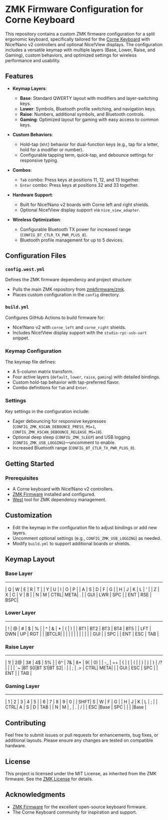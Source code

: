 # ZMK Firmware Configuration for Corne Keyboard

This repository contains a custom ZMK firmware configuration for a split ergonomic keyboard, specifically tailored for the [Corne Keyboard](https://github.com/foostan/crkbd) with Nice!Nano v2 controllers and optional Nice!View displays. The configuration includes a versatile keymap with multiple layers (Base, Lower, Raise, and Gaming), custom behaviors, and optimized settings for wireless performance and usability.

## Features

- **Keymap Layers**:
  - **Base**: Standard QWERTY layout with modifiers and layer-switching keys.
  - **Lower**: Symbols, Bluetooth profile switching, and navigation keys.
  - **Raise**: Numbers, additional symbols, and Bluetooth controls.
  - **Gaming**: Optimized layout for gaming with easy access to common keys.

- **Custom Behaviors**:
  - Hold-tap (`kht`) behavior for dual-function keys (e.g., tap for a letter, hold for a modifier or number).
  - Configurable tapping term, quick-tap, and debounce settings for responsive typing.

- **Combos**:
  - `Tab` combo: Press keys at positions 11, 12, and 13 together.
  - `Enter` combo: Press keys at positions 32 and 33 together.

- **Hardware Support**:
  - Built for Nice!Nano v2 boards with Corne left and right shields.
  - Optional Nice!View display support via `nice_view_adapter`.

- **Wireless Optimization**:
  - Configurable Bluetooth TX power for increased range (`CONFIG_BT_CTLR_TX_PWR_PLUS_8`).
  - Bluetooth profile management for up to 5 devices.

## Configuration Files

### `config.west.yml`
Defines the ZMK firmware dependency and project structure:
- Pulls the main ZMK repository from [zmkfirmware/zmk](https://github.com/zmkfirmware/zmk).
- Places custom configuration in the `config` directory.

### `build.yml`
Configures GitHub Actions to build firmware for:
- Nice!Nano v2 with `corne_left` and `corne_right` shields.
- Includes Nice!View display support with the `studio-rpc-usb-uart` snippet.

### Keymap Configuration
The keymap file defines:
- A 5-column matrix transform.
- Four active layers (`default`, `lower`, `raise`, `gaming`) with detailed bindings.
- Custom hold-tap behavior with tap-preferred flavor.
- Combo definitions for `Tab` and `Enter`.

### Settings
Key settings in the configuration include:
- Eager debouncing for responsive keypresses (`CONFIG_ZMK_KSCAN_DEBOUNCE_PRESS_MS=1`, `CONFIG_ZMK_KSCAN_DEBOUNCE_RELEASE_MS=10`).
- Optional deep sleep (`CONFIG_ZMK_SLEEP`) and USB logging (`CONFIG_ZMK_USB_LOGGING`)—uncomment to enable.
- Increased Bluetooth range (`CONFIG_BT_CTLR_TX_PWR_PLUS_8`).

## Getting Started

### Prerequisites
- A Corne keyboard with Nice!Nano v2 controllers.
- [ZMK Firmware](https://zmk.dev/docs) installed and configured.
- [West](https://docs.zephyrproject.org/latest/develop/west/index.html) tool for ZMK dependency management.

## Customization

- Edit the keymap in the configuration file to adjust bindings or add new layers.
- Uncomment optional settings (e.g., `CONFIG_ZMK_USB_LOGGING`) as needed.
- Modify `build.yml` to support additional boards or shields.

## Keymap Layout

### Base Layer
-----------------------------------------------------------------------------------------
|  Q  |  W  |  E  |  R  |  T  |     |  Y  |  U  |  I  |  O  |  P  |
|  A  |  S  |  D  |  F  |  G  |     |  H  |  J  |  K  |  L  |  '  |
|  Z  |  X  |  C  |  V  |  B  |     |  N  |  M  | CTRL| META|  .  |
            | GUI | LWR | SPC |     | ENT | RSE | BSPC|


### Lower Layer
-----------------------------------------------------------------------------------------
|  !  |  @  |  #  |  $  |  %  |     |  ^  |  &  |  *  |  (  |  )  |
| BT1 | BT2 | BT3 | BT4 | BT5 |     | LFT | DWN |  UP | RGT |     |
|BTCLR|     |     |     |     |     |     |     |     |     |     |
            | GUI |     | SPC |     | ENT | ESC | TAB |

### Raise Layer
-----------------------------------------------------------------------------------------
| 1!  |  2@ |  3# |  4$ |  5% |     |  6^ |  7& |  8* |  9( |  0) |
| -_  |  =+ |  {  |  [  |  (  |     |  )  |  ]  |  }  | /?  |  \| |
| `~  |BT S0|BT S1|BT S2|  :  |     |  ;  |  .> | CTRL| META|     |
            | GUI | ESC | SPC |     | ENT |     | TAB |

### Gaming Layer
-----------------------------------------------------------------------------------------
|  1  |  2  |  3  |  4  |  5  |     |  6  |  7  |  8  |  9  |  0  |
| SHFT|  S  |  W  |  F  |  G  |     |  H  |  J  |  K  |  L  |  ;  |
| CTRL|  A  |  S  |  D  | TAB |     |  N  |  M  |  ,  |  .  |  /  |
            | ESC |Base | SPC |     |     |     |Base |

## Contributing

Feel free to submit issues or pull requests for enhancements, bug fixes, or additional layouts. Please ensure any changes are tested on compatible hardware.

## License

This project is licensed under the MIT License, as inherited from the ZMK firmware. See the [ZMK License](https://github.com/zmkfirmware/zmk/blob/main/LICENSE) for details.

## Acknowledgments

- [ZMK Firmware](https://zmk.dev/) for the excellent open-source keyboard firmware.
- The Corne Keyboard community for inspiration and support.
